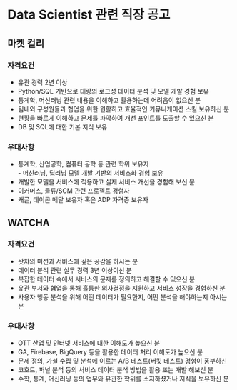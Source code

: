 # Data Scientist 관련 직장 공고



## 마켓 컬리

### 자격요건

- 유관 경력 2년 이상
- Python/SQL 기반으로 대량의 로그성 데이터 분석 및 모델 개발 경험 보유
- 통계학, 머신러닝 관련 내용을 이해하고 활용하는데 어려움이 없으신 분
- 팀내외 구성원들과 협업을 위한 원활하고 효율적인 커뮤니케이션 스킬 보유하신 분 
- 현황을 빠르게 이해하고 문제를 파악하여 개선 포인트를  도출할 수 있으신 분
-  DB 및 SQL에 대한 기본 지식 보유



### 우대사항

-  통계학, 산업공학, 컴퓨터 공학 등 관련 학위 보유자  
    \- 머신러닝, 딥러닝 모델 개발 기반의 서비스화 경험 보유
- 개발한 모델을 서비스에 적용하고 실제 서비스 개선을 경험해 보신 분 
- 이커머스, 물류/SCM 관련 프로젝트 경험자
- 캐글, 데이콘 메달 보유자 혹은 ADP 자격증 보유자



## WATCHA

### 자격요건

- 왓챠의 미션과 서비스에 깊은 공감을 하시는 분
- 데이터 분석 관련 실무 경력 3년 이상이신 분
- 복잡한 데이터 속에서 서비스의 문제를 정의하고 해결할 수 있으신 분
- 유관 부서와 협업을 통해 훌륭한 의사결정을 지원하고 서비스 성장을 경험하신 분
- 사용자 행동 분석을 위해 어떤 데이터가 필요한지, 어떤 분석을 해야하는지 아시는 분



### 우대사항

-  OTT 산업 및 인터넷 서비스에 대한 이해도가 높으신 분
- GA, Firebase, BigQuery 등을 활용한 데이터 처리 이해도가 높으신 분
- 문제 정의, 가설 수립 및 분석에 이르는 A/B 테스트(버킷 테스트) 경험이 풍부하신 
- 코호트, 퍼널 분석 등의 서비스 데이터 분석 방법을 활용 또는 개발 해보신 분
- 수학, 통계, 머신러닝 등의 업무와 유관한 학위를 소지하셨거나 지식을 보유하신 분







